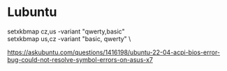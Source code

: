 # Lubuntu

setxkbmap cz,us -variant "qwerty,basic" \
setxkbmap us,cz -variant "basic, qwerty" \

https://askubuntu.com/questions/1416198/ubuntu-22-04-acpi-bios-error-bug-could-not-resolve-symbol-errors-on-asus-x7
